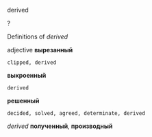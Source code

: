 derived

?


Definitions of _derived_

adjective
**вырезанный**

    clipped, derived
**выкроенный**

    derived
**решенный**

    decided, solved, agreed, determinate, derived

_derived_
**полученный**, **производный**
